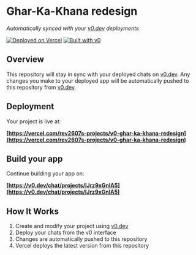 # Ghar-Ka-Khana redesign

*Automatically synced with your [v0.dev](https://v0.dev) deployments*

[![Deployed on Vercel](https://img.shields.io/badge/Deployed%20on-Vercel-black?style=for-the-badge&logo=vercel)](https://vercel.com/rev2607s-projects/v0-ghar-ka-khana-redesign)
[![Built with v0](https://img.shields.io/badge/Built%20with-v0.dev-black?style=for-the-badge)](https://v0.dev/chat/projects/lJrz9xGnlA5)

## Overview

This repository will stay in sync with your deployed chats on [v0.dev](https://v0.dev).
Any changes you make to your deployed app will be automatically pushed to this repository from [v0.dev](https://v0.dev).

## Deployment

Your project is live at:

**[https://vercel.com/rev2607s-projects/v0-ghar-ka-khana-redesign](https://vercel.com/rev2607s-projects/v0-ghar-ka-khana-redesign)**

## Build your app

Continue building your app on:

**[https://v0.dev/chat/projects/lJrz9xGnlA5](https://v0.dev/chat/projects/lJrz9xGnlA5)**

## How It Works

1. Create and modify your project using [v0.dev](https://v0.dev)
2. Deploy your chats from the v0 interface
3. Changes are automatically pushed to this repository
4. Vercel deploys the latest version from this repository